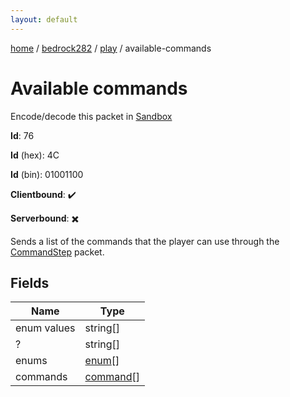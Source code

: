 ```yaml
---
layout: default
---
```


[home](/)  /  [bedrock282](/protocol/bedrock282)  /  [play](/protocol/bedrock282/play)  /  available-commands

# Available commands

Encode/decode this packet in [Sandbox](../../../sandbox/bedrock282#Play.AvailableCommands)

**Id**: 76

**Id** (hex): 4C

**Id** (bin): 01001100

**Clientbound**: ✔️

**Serverbound**: ✖️

Sends a list of the commands that the player can use through the [CommandStep](#play_command-step) packet.

## Fields

Name | Type
---|---
enum values | string[]
? | string[]
enums | [enum](/protocol/bedrock282/types/enum)[]
commands | [command](/protocol/bedrock282/types/command)[]

